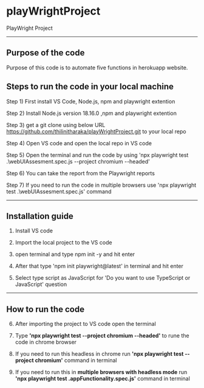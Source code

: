 # playWrightProject
PlayWright Project

*****************

## Purpose of the code

Purpose of this code is to automate five functions in herokuapp website.

## Steps to run the code in your local machine

Step 1) First install VS Code, Node.js, npm and playwright extention

Step 2) Install Node.js version 18.16.0 ,npm and playwright extention

Step 3) get a git clone using below URL https://github.com/thilinitharaka/playWrightProject.git to your local repo

Step 4) Open VS code and open the local repo in VS code

Step 5) Open the terminal and run the code by using 'npx playwright test .\webUIAssesment.spec.js --project chromium --headed'

Step 6) You can take the report from the Playwright reports

Step 7) If you need to run the code in multiple browsers use 'npx playwright test .\webUIAssesment.spec.js' command

***************

## Installation guide

1) Install VS code

2) Import the local project to the VS code

3) open terminal and type npm init -y and hit enter

4) After that type 'npm init playwright@latest' in terminal and hit enter

5) Select type script as JavaScript for 'Do you want to use TypeScript or JavaScript' question

***********

## How to run the code

6) After importing the project to VS code open the terminal

7) Type **'npx playwright test --project chromium --headed'** to rune the code in chrome browser

8) If you need to run this headless in chrome run **'npx playwright test --project chromium'** command in terminal

9) If you need to run this in **multiple browsers with headless mode** run **'npx playwright test .appFunctionality.spec.js'** command in terminal